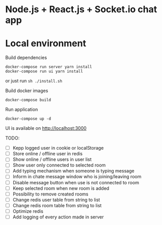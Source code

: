 # Node.js + React.js + Socket.io chat app

# Local environment

Build dependencies
```shell script
docker-compose run server yarn install
docker-compose run ui yarn install
```
or just run `sh ./install.sh`

Build docker images
```shell script
docker-compose build
```

Run application

```shell script
docker-compose up -d
```
UI is available on [http://localhost:3000](http://localhost:3000)

TODO:
- [ ] Kepp logged user in cookie or localStorage
- [ ] Store online / offline user in redis
- [ ] Show online / offline users in user list
- [ ] Show user only connected to selected room
- [ ] Add typing mechanism when someone is typing message
- [ ] Inform in chate message window who is joining/leaving room
- [ ] Disable message button when use is not connected to room
- [ ] Keep selected room when new room is added
- [ ] Possibility to remove created rooms
- [ ] Change redis user table from string to list
- [ ] Change redis room table from string to list
- [ ] Optimize redis
- [ ] Add logging of every action made in server
